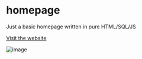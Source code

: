 # homepage

Just a basic homepage written in pure HTML/SQL/JS

[Visit the website](https://balintkeri.github.io/homepage/)

![image](https://github.com/user-attachments/assets/c3407c5b-d1c8-470e-b4e9-264132d48af9)
